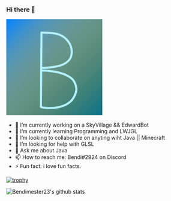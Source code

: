 ### Hi there 👋

![](https://raw.githubusercontent.com/Bendimester23/bendimester23/master/bendi2.png)

- 🔭 I’m currently working on a SkyVillage && EdwardBot
- 🌱 I’m currently learning Programming and LWJGL
- 👯 I’m looking to collaborate on anyting wiht Java || Minecraft
- 🤔 I’m looking for help with GLSL
- 💬 Ask me about Java
- 📫 How to reach me: Bendi#2924 on Discord
- ⚡ Fun fact: i love fun facts.

[![trophy](https://github-profile-trophy.vercel.app/?username=Bendimester23&theme=onedark)](https://github.com/ryo-ma/github-profile-trophy)

![Bendimester23's github stats](https://github-readme-stats.vercel.app/api?username=Bendimester23&show_icons=true&theme=tokyonight)
